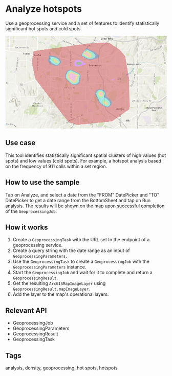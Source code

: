 # Analyze hotspots

Use a geoprocessing service and a set of features to identify statistically significant hot spots and cold spots.

![Image of analyze hotspots](analyze-hotspots.png)

## Use case

This tool identifies statistically significant spatial clusters of high values (hot spots) and low values (cold spots). For example, a hotspot analysis based on the frequency of 911 calls within a set region.

## How to use the sample

Tap on Analyze, and select a date from the "FROM" DatePicker and "TO" DatePicker to get a date range from the BottomSheet and tap on Run analysis. The results will be shown on the map upon successful completion of the `GeoprocessingJob`.

## How it works

1. Create a `GeoprocessingTask` with the URL set to the endpoint of a geoprocessing service.
2. Create a query string with the date range as an input of `GeoprocessingParameters`.
3. Use the `GeoprocessingTask` to create a `GeoprocessingJob` with the `GeoprocessingParameters` instance.
4. Start the `GeoprocessingJob` and wait for it to complete and return a `GeoprocessingResult`.
5. Get the resulting `ArcGISMapImageLayer` using `GeoprocessingResult.mapImageLayer`.
6. Add the layer to the map's operational layers.

## Relevant API

* GeoprocessingJob
* GeoprocessingParameters
* GeoprocessingResult
* GeoprocessingTask

## Tags

analysis, density, geoprocessing, hot spots, hotspots

